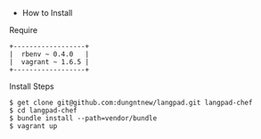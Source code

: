 * How to Install

 Require

```
+------------------+
|  rbenv ~ 0.4.0   |
|  vagrant ~ 1.6.5 |
+------------------+
```
Install Steps

```
$ get clone git@github.com:dungntnew/langpad.git langpad-chef
$ cd langpad-chef
$ bundle install --path=vendor/bundle
$ vagrant up
```  
